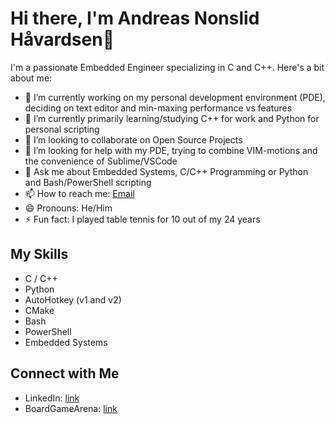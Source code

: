 # Hi there, I'm Andreas Nonslid Håvardsen👋

I'm a passionate Embedded Engineer specializing in C and C++. Here's a bit about me:

- 🔭 I’m currently working on my personal development environment (PDE), deciding on text editor and min-maxing performance vs features
- 🌱 I’m currently primarily learning/studying C++ for work and Python for personal scripting
- 👯 I’m looking to collaborate on Open Source Projects
- 🤔 I’m looking for help with my PDE, trying to combine VIM-motions and the convenience of Sublime/VSCode
- 💬 Ask me about Embedded Systems, C/C++ Programming or Python and Bash/PowerShell scripting
- 📫 How to reach me: [Email](mailto:andreas.nonshaav@hotmail.com)
- 😄 Pronouns: He/Him
- ⚡ Fun fact: I played table tennis for 10 out of my 24 years

## My Skills
- C / C++
- Python
- AutoHotkey (v1 and v2)
- CMake
- Bash
- PowerShell
- Embedded Systems

## Connect with Me
- LinkedIn: [link](https://www.linkedin.com/in/andreas-nonslid-h%C3%A5vardsen-6839a0174/)
- BoardGameArena: [link](https://boardgamearena.com/player?id=85407199)

